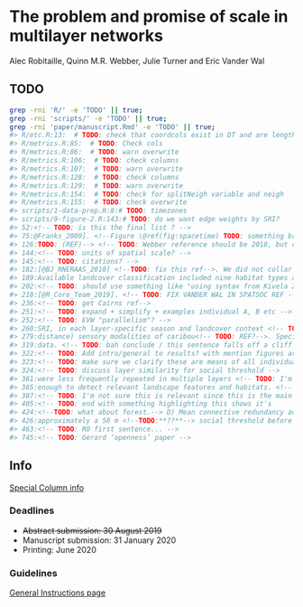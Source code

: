 
<!-- README.md is generated from README.Rmd. Please edit that file -->

<!-- badges: start -->

<!-- badges: end -->

# The problem and promise of scale in multilayer networks

Alec Robitaille, Quinn M.R. Webber, Julie Turner and Eric Vander Wal

## TODO

``` bash
grep -rni 'R/' -e 'TODO' || true;
grep -rni 'scripts/' -e 'TODO' || true;
grep -rni 'paper/manuscript.Rmd' -e 'TODO' || true;
#> R/etc.R:13:  # TODO: check that coordcols exist in DT and are length two
#> R/metrics.R:85:  # TODO: Check cols
#> R/metrics.R:86:  # TODO: warn overwrite 
#> R/metrics.R:106:  # TODO: check columns
#> R/metrics.R:107:  # TODO: warn overwrite
#> R/metrics.R:128:  # TODO: check columns
#> R/metrics.R:129:  # TODO: warn overwrite
#> R/metrics.R:154:  # TODO: check for splitNeigh variable and neigh
#> R/metrics.R:155:  # TODO: check overwrite
#> scripts/1-data-prep.R:8:# TODO: timezones
#> scripts/9-figure-2.R:143:# TODO: do we want edge weights by SRI?
#> 52:<!-- TODO: is this the final list ? -->
#> 75:@Franks_2009]. <!--Figure \@ref(fig:spacetime) TODO: something broken here?? -->
#> 126:TODO: (REF)--> <!-- TODO: Webber reference should be 2018, but defaulting to
#> 144:<!-- TODO: units of spatial scale? --> 
#> 145:<!-- TODO: citations? -->
#> 182:[@BJ_RNERAAS_2010] <!--TODO: fix this ref-->. We did not collar all female
#> 189:Available landcover classification included nine habitat types at <!-- TODO:
#> 202:<!-- TODO: should use something like "using syntax from Kivela 2014..." or 
#> 218:[@R_Core_Team_2019]. <!-- TODO: FIX VANDER WAL IN SPATSOC REF -->
#> 236:<!-- TODO: get Cairns ref-->
#> 251:<!-- TODO: expand + simplify + examples individual A, B etc --> 
#> 252:<!-- TODO: EVW "parallelism"? -->
#> 260:SRI, in each layer-specific season and landcover context <!-- TODO: citation for
#> 279:distance) sensory modalities of caribou<!-- TODO: REF?-->. Specifically, we
#> 319:data. <!-- TODO: bah conclude / this sentence falls off a cliff -->
#> 322:<!-- TODO: Add intro/general to results? with mention figures are means of inds-->
#> 323:<!-- TODO: make sure we clarify these are means of all individuals? -->
#> 324:<!-- TODO: discuss layer similarity for social threshold -->
#> 361:were less frequently repeated in multiple layers <!-- TODO: I'm having a hard
#> 365:enough to detect relevant landscape features and habitats. <!-- TODO: how? This
#> 387:<!-- TODO: I'm not sure this is relevant since this is the main way it
#> 405:<!-- TODO: end with something highlighting this shows it's
#> 424:<!--TODO: what about forest.--> D) Mean connective redundancy across individuals
#> 426:approximately a 50 m <!--TODO:**??**--> social threshold before decreasing
#> 463:<!-- TODO: RO first sentence... -->
#> 745:<!-- TODO: Gerard ‘openness’ paper -->
```

## Info

[Special Column
info](https://academic.oup.com/CZ/pages/animal_social_system)

### Deadlines

  - ~~Abstract submission: 30 August 2019~~
  - Manuscript submission: 31 January 2020
  - Printing: June 2020

### Guidelines

[General Instructions
page](https://academic.oup.com/cz/pages/General_Instructions)

